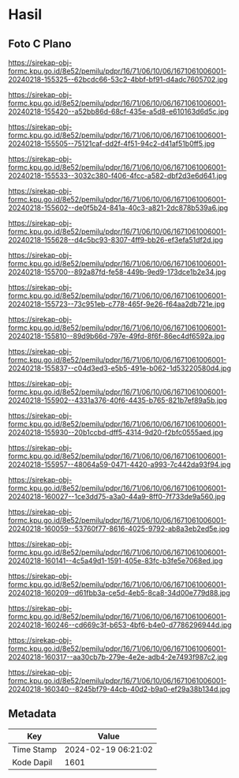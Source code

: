 # Hasil

## Foto C Plano

https://sirekap-obj-formc.kpu.go.id/8e52/pemilu/pdpr/16/71/06/10/06/1671061006001-20240218-155325--62bcdc66-53c2-4bbf-bf91-d4adc7605702.jpg

https://sirekap-obj-formc.kpu.go.id/8e52/pemilu/pdpr/16/71/06/10/06/1671061006001-20240218-155420--a52bb86d-68cf-435e-a5d8-e610163d6d5c.jpg

https://sirekap-obj-formc.kpu.go.id/8e52/pemilu/pdpr/16/71/06/10/06/1671061006001-20240218-155505--75121caf-dd2f-4f51-94c2-d41af51b0ff5.jpg

https://sirekap-obj-formc.kpu.go.id/8e52/pemilu/pdpr/16/71/06/10/06/1671061006001-20240218-155533--3032c380-f406-4fcc-a582-dbf2d3e6d641.jpg

https://sirekap-obj-formc.kpu.go.id/8e52/pemilu/pdpr/16/71/06/10/06/1671061006001-20240218-155602--de0f5b24-841a-40c3-a821-2dc878b539a6.jpg

https://sirekap-obj-formc.kpu.go.id/8e52/pemilu/pdpr/16/71/06/10/06/1671061006001-20240218-155628--d4c5bc93-8307-4ff9-bb26-ef3efa51df2d.jpg

https://sirekap-obj-formc.kpu.go.id/8e52/pemilu/pdpr/16/71/06/10/06/1671061006001-20240218-155700--892a87fd-fe58-449b-9ed9-173dce1b2e34.jpg

https://sirekap-obj-formc.kpu.go.id/8e52/pemilu/pdpr/16/71/06/10/06/1671061006001-20240218-155723--73c951eb-c778-465f-9e26-f64aa2db721e.jpg

https://sirekap-obj-formc.kpu.go.id/8e52/pemilu/pdpr/16/71/06/10/06/1671061006001-20240218-155810--89d9b66d-797e-49fd-8f6f-86ec4df6592a.jpg

https://sirekap-obj-formc.kpu.go.id/8e52/pemilu/pdpr/16/71/06/10/06/1671061006001-20240218-155837--c04d3ed3-e5b5-491e-b062-1d53220580d4.jpg

https://sirekap-obj-formc.kpu.go.id/8e52/pemilu/pdpr/16/71/06/10/06/1671061006001-20240218-155902--4331a376-40f6-4435-b765-821b7ef89a5b.jpg

https://sirekap-obj-formc.kpu.go.id/8e52/pemilu/pdpr/16/71/06/10/06/1671061006001-20240218-155930--20b1ccbd-dff5-4314-9d20-f2bfc0555aed.jpg

https://sirekap-obj-formc.kpu.go.id/8e52/pemilu/pdpr/16/71/06/10/06/1671061006001-20240218-155957--48064a59-0471-4420-a993-7c442da93f94.jpg

https://sirekap-obj-formc.kpu.go.id/8e52/pemilu/pdpr/16/71/06/10/06/1671061006001-20240218-160027--1ce3dd75-a3a0-44a9-8ff0-7f733de9a560.jpg

https://sirekap-obj-formc.kpu.go.id/8e52/pemilu/pdpr/16/71/06/10/06/1671061006001-20240218-160059--53760f77-8616-4025-9792-ab8a3eb2ed5e.jpg

https://sirekap-obj-formc.kpu.go.id/8e52/pemilu/pdpr/16/71/06/10/06/1671061006001-20240218-160141--4c5a49d1-1591-405e-83fc-b3fe5e7068ed.jpg

https://sirekap-obj-formc.kpu.go.id/8e52/pemilu/pdpr/16/71/06/10/06/1671061006001-20240218-160209--d61fbb3a-ce5d-4eb5-8ca8-34d00e779d88.jpg

https://sirekap-obj-formc.kpu.go.id/8e52/pemilu/pdpr/16/71/06/10/06/1671061006001-20240218-160246--cd669c3f-b653-4bf6-b4e0-d7786296944d.jpg

https://sirekap-obj-formc.kpu.go.id/8e52/pemilu/pdpr/16/71/06/10/06/1671061006001-20240218-160317--aa30cb7b-279e-4e2e-adb4-2e7493f987c2.jpg

https://sirekap-obj-formc.kpu.go.id/8e52/pemilu/pdpr/16/71/06/10/06/1671061006001-20240218-160340--8245bf79-44cb-40d2-b9a0-ef29a38b134d.jpg


## Metadata

| Key        | Value               |
| ---------- | ------------------- |
| Time Stamp | 2024-02-19 06:21:02 |
| Kode Dapil | 1601                |



